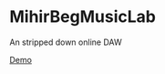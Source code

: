 # MihirBegMusicLab
An stripped down online DAW


[Demo](https://www.youtube.com/watch?v=YrmGfqBbIVQ)
